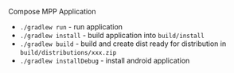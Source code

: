 Compose MPP Application

- `./gradlew run` - run application
- `./gradlew install` - build application into `build/install`
- `./gradlew build` - build and create dist ready for distribution in `build/distributions/xxx.zip`
- `./gradlew installDebug` - install android application